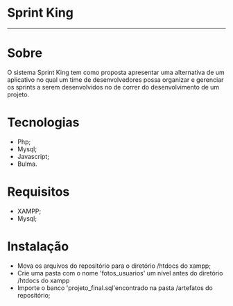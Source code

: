 # Sprint King
 

<hr>

<h1>Sobre</h1>

O sistema Sprint King tem como proposta apresentar uma alternativa de um aplicativo no qual um time de desenvolvedores possa organizar e gerenciar os sprints a serem desenvolvidos no de correr do desenvolvimento de um projeto.

<h1>Tecnologias</h1>

<ul>
<li>Php;</li>
<li>Mysql;</li>
<li>Javascript;</li>
<li>Bulma.</li>
</ul>

<h1>Requisitos</h1>

<ul>
<li>XAMPP;</li>
<li>Mysql;</li>
</ul>

<h1>Instalação</h1>

<ul>
<li>Mova os arquivos do repositório para o diretório /htdocs do xampp;</li>
<li>Crie uma pasta com o nome 'fotos_usuarios' um nível antes do diretório /htdocs do xampp</li>
<li>Importe o banco 'projeto_final.sql'encontrado na pasta /artefatos do repositório;</li>
</ul>